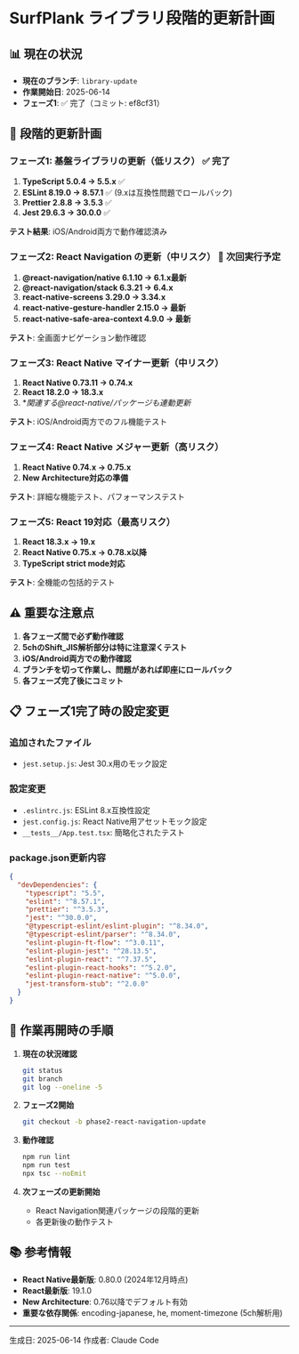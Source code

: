 # SurfPlank ライブラリ段階的更新計画

## 📊 現在の状況
- **現在のブランチ**: `library-update`
- **作業開始日**: 2025-06-14
- **フェーズ1**: ✅ 完了（コミット: ef8cf31）

## 🎯 段階的更新計画

### **フェーズ1: 基盤ライブラリの更新（低リスク）** ✅ 完了
1. **TypeScript 5.0.4 → 5.5.x** ✅
2. **ESLint 8.19.0 → 8.57.1** ✅ (9.xは互換性問題でロールバック)
3. **Prettier 2.8.8 → 3.5.3** ✅
4. **Jest 29.6.3 → 30.0.0** ✅

**テスト結果**: iOS/Android両方で動作確認済み

### **フェーズ2: React Navigation の更新（中リスク）** 🔄 次回実行予定
1. **@react-navigation/native 6.1.10 → 6.1.x最新**
2. **@react-navigation/stack 6.3.21 → 6.4.x**
3. **react-native-screens 3.29.0 → 3.34.x**
4. **react-native-gesture-handler 2.15.0 → 最新**
5. **react-native-safe-area-context 4.9.0 → 最新**

**テスト**: 全画面ナビゲーション動作確認

### **フェーズ3: React Native マイナー更新（中リスク）**
1. **React Native 0.73.11 → 0.74.x**
2. **React 18.2.0 → 18.3.x**
3. **関連する@react-native/*パッケージも連動更新**

**テスト**: iOS/Android両方でのフル機能テスト

### **フェーズ4: React Native メジャー更新（高リスク）**
1. **React Native 0.74.x → 0.75.x**
2. **New Architecture対応の準備**

**テスト**: 詳細な機能テスト、パフォーマンステスト

### **フェーズ5: React 19対応（最高リスク）**
1. **React 18.3.x → 19.x**
2. **React Native 0.75.x → 0.78.x以降**
3. **TypeScript strict mode対応**

**テスト**: 全機能の包括的テスト

## ⚠️ 重要な注意点

1. **各フェーズ間で必ず動作確認**
2. **5chのShift_JIS解析部分は特に注意深くテスト**
3. **iOS/Android両方での動作確認**
4. **ブランチを切って作業し、問題があれば即座にロールバック**
5. **各フェーズ完了後にコミット**

## 📋 フェーズ1完了時の設定変更

### 追加されたファイル
- `jest.setup.js`: Jest 30.x用のモック設定

### 設定変更
- `.eslintrc.js`: ESLint 8.x互換性設定
- `jest.config.js`: React Native用アセットモック設定
- `__tests__/App.test.tsx`: 簡略化されたテスト

### package.json更新内容
```json
{
  "devDependencies": {
    "typescript": "5.5",
    "eslint": "^8.57.1", 
    "prettier": "^3.5.3",
    "jest": "^30.0.0",
    "@typescript-eslint/eslint-plugin": "^8.34.0",
    "@typescript-eslint/parser": "^8.34.0",
    "eslint-plugin-ft-flow": "^3.0.11",
    "eslint-plugin-jest": "^28.13.5",
    "eslint-plugin-react": "^7.37.5",
    "eslint-plugin-react-hooks": "^5.2.0",
    "eslint-plugin-react-native": "^5.0.0",
    "jest-transform-stub": "^2.0.0"
  }
}
```

## 🚀 作業再開時の手順

1. **現在の状況確認**
   ```bash
   git status
   git branch
   git log --oneline -5
   ```

2. **フェーズ2開始**
   ```bash
   git checkout -b phase2-react-navigation-update
   ```

3. **動作確認**
   ```bash
   npm run lint
   npm run test
   npx tsc --noEmit
   ```

4. **次フェーズの更新開始**
   - React Navigation関連パッケージの段階的更新
   - 各更新後の動作テスト

## 📚 参考情報

- **React Native最新版**: 0.80.0 (2024年12月時点)
- **React最新版**: 19.1.0 
- **New Architecture**: 0.76以降でデフォルト有効
- **重要な依存関係**: encoding-japanese, he, moment-timezone (5ch解析用)

---
生成日: 2025-06-14
作成者: Claude Code
